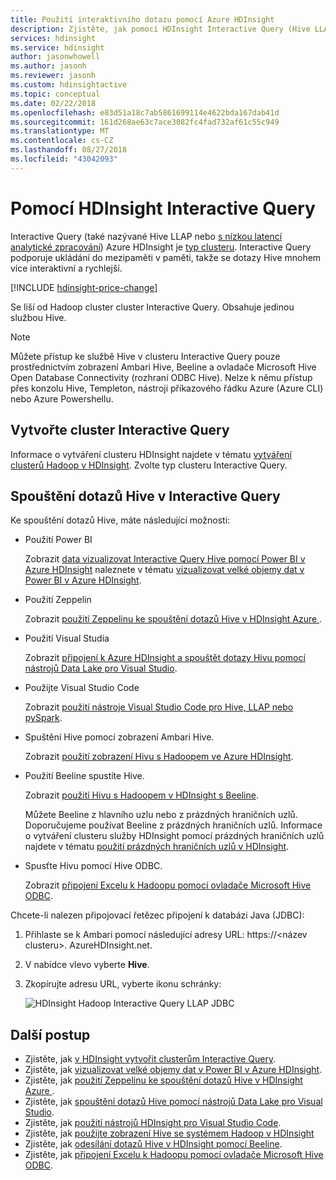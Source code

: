 ```yaml
---
title: Použití interaktivního dotazu pomocí Azure HDInsight
description: Zjistěte, jak pomocí HDInsight Interactive Query (Hive LLAP).
services: hdinsight
ms.service: hdinsight
author: jasonwhowell
ms.author: jasonh
ms.reviewer: jasonh
ms.custom: hdinsightactive
ms.topic: conceptual
ms.date: 02/22/2018
ms.openlocfilehash: e83d51a18c7ab5861699114e4622bda167dab41d
ms.sourcegitcommit: 161d268ae63c7ace3082fc4fad732af61c55c949
ms.translationtype: MT
ms.contentlocale: cs-CZ
ms.lasthandoff: 08/27/2018
ms.locfileid: "43042093"
---
```

# <a name="use-interactive-query-with-hdinsight"></a>Pomocí HDInsight Interactive Query
Interactive Query (také nazývané Hive LLAP nebo [s nízkou latencí analytické zpracování](https://cwiki.apache.org/confluence/display/Hive/LLAP)) Azure HDInsight je [typ clusteru](../hdinsight-hadoop-provision-linux-clusters.md#cluster-types). Interactive Query podporuje ukládání do mezipaměti v paměti, takže se dotazy Hive mnohem více interaktivní a rychlejší.

[!INCLUDE [hdinsight-price-change](../../../includes/hdinsight-enhancements.md)] 

Se liší od Hadoop cluster cluster Interactive Query. Obsahuje jedinou službou Hive. 

> [!NOTE]
> Můžete přístup ke službě Hive v clusteru Interactive Query pouze prostřednictvím zobrazení Ambari Hive, Beeline a ovladače Microsoft Hive Open Database Connectivity (rozhraní ODBC Hive). Nelze k němu přístup přes konzolu Hive, Templeton, nástroji příkazového řádku Azure (Azure CLI) nebo Azure Powershellu. 
> 
> 

## <a name="create-an-interactive-query-cluster"></a>Vytvořte cluster Interactive Query
Informace o vytváření clusteru HDInsight najdete v tématu [vytváření clusterů Hadoop v HDInsight](../hdinsight-hadoop-provision-linux-clusters.md). Zvolte typ clusteru Interactive Query.

## <a name="execute-hive-queries-from-interactive-query"></a>Spouštění dotazů Hive v Interactive Query
Ke spouštění dotazů Hive, máte následující možnosti:

* Použití Power BI

    Zobrazit [data vizualizovat Interactive Query Hive pomocí Power BI v Azure HDInsight](./apache-hadoop-connect-hive-power-bi-directquery.md) naleznete v tématu [vizualizovat velké objemy dat v Power BI v Azure HDInsight](../hadoop/apache-hadoop-connect-hive-power-bi.md).
 
* Použití Zeppelin

    Zobrazit [použití Zeppelinu ke spouštění dotazů Hive v HDInsight Azure ](../hdinsight-connect-hive-zeppelin.md).

* Použití Visual Studia

    Zobrazit [připojení k Azure HDInsight a spouštět dotazy Hivu pomocí nástrojů Data Lake pro Visual Studio](../hadoop/apache-hadoop-visual-studio-tools-get-started.md#run-interactive-hive-queries).

* Použijte Visual Studio Code

    Zobrazit [použití nástroje Visual Studio Code pro Hive, LLAP nebo pySpark](../hdinsight-for-vscode.md).
* Spuštění Hive pomocí zobrazení Ambari Hive.
  
    Zobrazit [použití zobrazení Hivu s Hadoopem ve Azure HDInsight](../hadoop/apache-hadoop-use-hive-ambari-view.md).
* Použití Beeline spustíte Hive.
  
    Zobrazit [použití Hivu s Hadoopem v HDInsight s Beeline](../hadoop/apache-hadoop-use-hive-beeline.md).
  
    Můžete Beeline z hlavního uzlu nebo z prázdných hraničních uzlů. Doporučujeme používat Beeline z prázdných hraničních uzlů. Informace o vytváření clusteru služby HDInsight pomocí prázdných hraničních uzlů najdete v tématu [použití prázdných hraničních uzlů v HDInsight](../hdinsight-apps-use-edge-node.md).
* Spusťte Hivu pomocí Hive ODBC.
  
    Zobrazit [připojení Excelu k Hadoopu pomocí ovladače Microsoft Hive ODBC](../hadoop/apache-hadoop-connect-excel-hive-odbc-driver.md).

Chcete-li nalezen připojovací řetězec připojení k databázi Java (JDBC):

1. Přihlaste se k Ambari pomocí následující adresy URL: https://\<název clusteru\>. AzureHDInsight.net.
2. V nabídce vlevo vyberte **Hive**.
3. Zkopírujte adresu URL, vyberte ikonu schránky:
   
   ![HDInsight Hadoop Interactive Query LLAP JDBC](./media/apache-interactive-query-get-started/hdinsight-hadoop-use-interactive-hive-jdbc.png)

## <a name="next-steps"></a>Další postup

* Zjistěte, jak [v HDInsight vytvořit clusterům Interactive Query](../hdinsight-hadoop-provision-linux-clusters.md).
* Zjistěte, jak [vizualizovat velké objemy dat v Power BI v Azure HDInsight](../hadoop/apache-hadoop-connect-hive-power-bi.md).
* Zjistěte, jak [použití Zeppelinu ke spouštění dotazů Hive v HDInsight Azure ](../hdinsight-connect-hive-zeppelin.md).
* Zjistěte, jak [spouštění dotazů Hive pomocí nástrojů Data Lake pro Visual Studio](../hadoop/apache-hadoop-visual-studio-tools-get-started.md#run-interactive-hive-queries).
* Zjistěte, jak [použití nástrojů HDInsight pro Visual Studio Code](../hdinsight-for-vscode.md).
* Zjistěte, jak [použijte zobrazení Hive se systémem Hadoop v HDInsight](../hadoop/apache-hadoop-use-hive-ambari-view.md)
* Zjistěte, jak [odesílání dotazů Hive v HDInsight pomocí Beeline](../hadoop/apache-hadoop-use-hive-beeline.md).
* Zjistěte, jak [připojení Excelu k Hadoopu pomocí ovladače Microsoft Hive ODBC](../hadoop/apache-hadoop-connect-excel-hive-odbc-driver.md).

